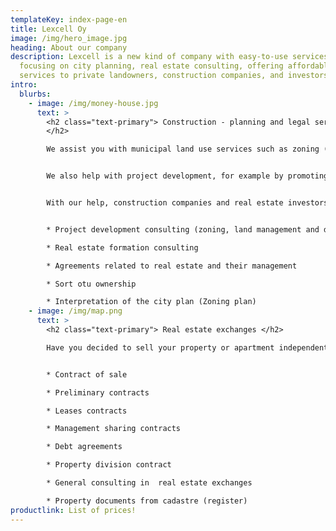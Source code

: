 ```yaml
---
templateKey: index-page-en
title: Lexcell Oy
image: /img/hero_image.jpg
heading: About our company
description: Lexcell is a new kind of company with easy-to-use services,
  focusing on city planning, real estate consulting, offering affordable
  services to private landowners, construction companies, and investors.
intro:
  blurbs:
    - image: /img/money-house.jpg
      text: >
        <h2 class="text-primary"> Construction - planning and legal service
        </h2>

        We assist you with municipal land use services such as zoning (city planning), land management, building permits and Real estate formation.


        We also help with project development, for example by promoting communication and cooperation with the municipality and finding opportunities to invest in the land together with you.


        With our help, construction companies and real estate investors as well as private operators get a comprehensive service in the development of small properties.


        * Project development consulting (zoning, land management and development)

        * Real estate formation consulting

        * Agreements related to real estate and their management

        * Sort otu ownership

        * Interpretation of the city plan (Zoning plan)  
    - image: /img/map.png
      text: >
        <h2 class="text-primary"> Real estate exchanges </h2>

        Have you decided to sell your property or apartment independently? Through us, you can get necessary documents prepared by professionals and other contract documents related to real estate affordable. We also assist in carrying out the process in more challenging cases.


        * Contract of sale

        * Preliminary contracts

        * Leases contracts

        * Management sharing contracts

        * Debt agreements

        * Property division contract

        * General consulting in  real estate exchanges

        * Property documents from cadastre (register)
productlink: List of prices!
---
```

